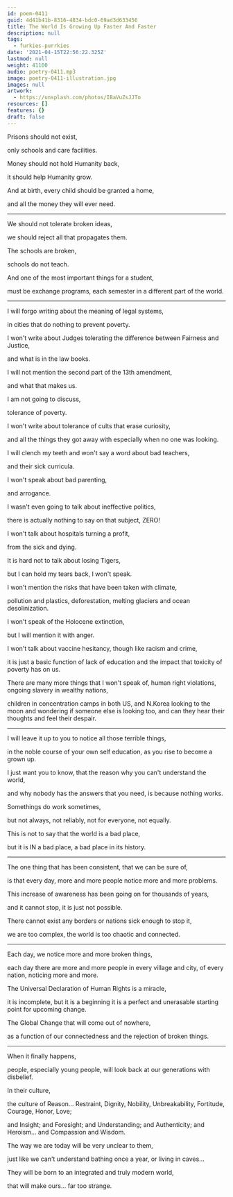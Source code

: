 ```yaml
---
id: poem-0411
guid: 4d41b41b-8316-4834-bdc0-69ad3d633456
title: The World Is Growing Up Faster And Faster
description: null
tags:
  - furkies-purrkies
date: '2021-04-15T22:56:22.325Z'
lastmod: null
weight: 41100
audio: poetry-0411.mp3
image: poetry-0411-illustration.jpg
images: null
artwork:
  - https://unsplash.com/photos/IBaVuZsJJTo
resources: []
features: {}
draft: false
---
```


Prisons should not exist,

only schools and care facilities.

Money should not hold Humanity back,

it should help Humanity grow.

And at birth, every child should be granted a home,

and all the money they will ever need.

---

We should not tolerate broken ideas,

we should reject all that propagates them.

The schools are broken,

schools do not teach.

And one of the most important things for a student,

must be exchange programs, each semester in a different part of the world.

---

I will forgo writing about the meaning of legal systems,

in cities that do nothing to prevent poverty.

I won't write about Judges tolerating the difference between Fairness and Justice,

and what is in the law books.

I will not mention the second part of the 13th amendment,

and what that makes us.

I am not going to discuss,

tolerance of poverty.

I won't write about tolerance of cults that erase curiosity,

and all the things they got away with especially when no one was looking.

I will clench my teeth and won't say a word about bad teachers,

and their sick curricula.

I won't speak about bad parenting,

and arrogance.

I wasn't even going to talk about ineffective politics,

there is actually nothing to say on that subject, ZERO!

I won't talk about hospitals turning a profit,

from the sick and dying.

It is hard not to talk about losing Tigers,

but I can hold my tears back, I won't speak.

I won't mention the risks that have been taken with climate,

pollution and plastics, deforestation, melting glaciers and ocean desolinization.

I won't speak of the Holocene extinction,

but I will mention it with anger.

I won't talk about vaccine hesitancy, though like racism and crime,

it is just a basic function of lack of education and the impact that toxicity of poverty has on us.

There are many more things that I won't speak of, human right violations, ongoing slavery in wealthy nations,

children in concentration camps in both US, and N.Korea looking to the moon and wondering if someone else is looking too, and can they hear their thoughts and feel their despair.

---

I will leave it up to you to notice all those terrible things,

in the noble course of your own self education, as you rise to become a grown up.

I just want you to know, that the reason why you can't understand the world,

and why nobody has the answers that you need, is because nothing works.

Somethings do work sometimes,

but not always, not reliably, not for everyone, not equally.

This is not to say that the world is a bad place,

but it is IN a bad place, a bad place in its history.

---

The one thing that has been consistent, that we can be sure of,

is that every day, more and more people notice more and more problems.

This increase of awareness has been going on for thousands of years,

and it cannot stop, it is just not possible.

There cannot exist any borders or nations sick enough to stop it,

we are too complex, the world is too chaotic and connected.

---

Each day, we notice more and more broken things,

each day there are more and more people in every village and city, of every nation, noticing more and more.

The Universal Declaration of Human Rights is a miracle,

it is incomplete, but it is a beginning it is a perfect and unerasable starting point for upcoming change.

The Global Change that will come out of nowhere,

as a function of our connectedness and the rejection of broken things.

---

When it finally happens,

people, especially young people, will look back at our generations with disbelief.

In their culture,

the culture of Reason... Restraint, Dignity, Nobility, Unbreakability, Fortitude, Courage, Honor, Love;

and Insight; and Foresight; and Understanding; and Authenticity; and Heroism... and Compassion and Wisdom.

The way we are today will be very unclear to them,

just like we can't understand bathing once a year, or living in caves...

They will be born to an integrated and truly modern world,

that will make ours... far too strange.
